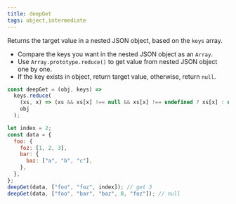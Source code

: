 ```yaml
---
title: deepGet
tags: object,intermediate
---
```


Returns the target value in a nested JSON object, based on the `keys` array.

- Compare the keys you want in the nested JSON object as an `Array`.
- Use `Array.prototype.reduce()` to get value from nested JSON object one by one.
- If the key exists in object, return target value, otherwise, return `null`.

```js
const deepGet = (obj, keys) =>
  keys.reduce(
    (xs, x) => (xs && xs[x] !== null && xs[x] !== undefined ? xs[x] : null),
    obj
  );
```

```js
let index = 2;
const data = {
  foo: {
    foz: [1, 2, 3],
    bar: {
      baz: ["a", "b", "c"],
    },
  },
};
deepGet(data, ["foo", "foz", index]); // get 3
deepGet(data, ["foo", "bar", "baz", 8, "foz"]); // null
```
